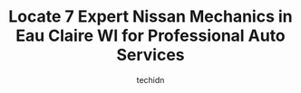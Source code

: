 ---
layout: ampstory
image: https://images.unsplash.com/photo-1494976351278-20cf4a33d65b?ixlib=rb-4.0.3&ixid=MnwxMjA3fDB8MHxwaG90by1wYWdlfHx8fGVufDB8fHx8&auto=format&fit=crop&w=640&h=853&q=80
author: techidn
featured: false
description: Discover the 7 best Nissan Mechanic in Eau Claire WI, USA and ensure your vehicle receives the highest quality of care. These trusted professionals are known for their skill, knowledge, and 
title: Locate 7 Expert Nissan Mechanics in Eau Claire WI for Professional Auto Services
cover:
   title: Locate 7 Expert Nissan Mechanics in Eau Claire WI for Professional Auto Services
   subtitle: Rickpate
   background: https://images.unsplash.com/photo-1494976351278-20cf4a33d65b?ixlib=rb-4.0.3&ixid=MnwxMjA3fDB8MHxwaG90by1wYWdlfHx8fGVufDB8fHx8&auto=format&fit=crop&w=640&h=853&q=80

pages: 
 - layout: thirds
   top: <h1>#1 Victory Automotive Service</h1>
   bottom: "<p>Id recommend this auto shop! Paid about 700$ for all 4 new tires.</p>"
   background: https://www.knot35.com/toplist/wp-content/uploads/2023/06/best-nissan-mechanic-1-in-eau-claire-wi-1685840282.png
   backgroundblur: true
 - layout: thirds
   top: <h1>#2 ATS Complete Auto Repair</h1>
   bottom: "<p>1233 W Clairemont Ave, Eau Claire, WI 54701, United States</p>"
   background: https://www.knot35.com/toplist/wp-content/uploads/2023/06/best-nissan-mechanic-2-in-eau-claire-wi-1685840283.png
   cta:
      link: https://www.knot35.com/toplist/locate-7-expert-nissan-mechanics-in-eau-claire-wi-for-professional-auto-services/
      text: Locate 7 Expert Nissan Mechanics in Eau Claire WI for Professional Auto Services
 - layout: thirds
   top: <h1>#3 Interstate Automotive & Collision Center</h1>
   bottom: "<p>6111 Chuck Ln, Eau Claire, WI 54703, United States</p>"
   background: https://www.knot35.com/toplist/wp-content/uploads/2023/06/best-nissan-mechanic-3-in-eau-claire-wi-1685840285.jpeg
   cta:
      link: https://www.knot35.com/toplist/locate-7-expert-nissan-mechanics-in-eau-claire-wi-for-professional-auto-services/
      text: Locate 7 Expert Nissan Mechanics in Eau Claire WI for Professional Auto Services
 - layout: thirds
   top: <h1>#4 Julsons Auto Services</h1>
   bottom: "<p>1505 Western Ave, Eau Claire, WI 54703, United States</p>"
   background: https://images.unsplash.com/photo-1609083590460-7b8cc0ca65f8?ixlib=rb-4.0.3&ixid=MnwxMjA3fDB8MHxwaG90by1wYWdlfHx8fGVufDB8fHx8&auto=format&fit=crop&w=640&h=853&q=80
   cta:
      link: https://www.knot35.com/toplist/locate-7-expert-nissan-mechanics-in-eau-claire-wi-for-professional-auto-services/
      text: Locate 7 Expert Nissan Mechanics in Eau Claire WI for Professional Auto Services
 - layout: thirds
   top: <h1>#5 Peterson Automotive</h1>
   bottom: "<p>2335 Eddy Ln, Eau Claire, WI 54703, United States</p>"
   background: https://images.unsplash.com/photo-1496096265110-f83ad7f96608?ixlib=rb-4.0.3&ixid=MnwxMjA3fDB8MHxwaG90by1wYWdlfHx8fGVufDB8fHx8&auto=format&fit=crop&w=640&h=853&q=80
   cta:
      link: https://www.knot35.com/toplist/locate-7-expert-nissan-mechanics-in-eau-claire-wi-for-professional-auto-services/
      text: Locate 7 Expert Nissan Mechanics in Eau Claire WI for Professional Auto Services
 - layout: thirds
   top: <h1>#6 Tims Auto Care Center</h1>
   bottom: "<p>3407 E Hamilton Ave suite B, Eau Claire, WI 54701, United States</p>"
   background: https://images.unsplash.com/photo-1597773150796-e5c14ebecbf5?ixlib=rb-4.0.3&ixid=MnwxMjA3fDB8MHxwaG90by1wYWdlfHx8fGVufDB8fHx8&auto=format&fit=crop&w=640&h=853&q=80
   cta:
      link: https://www.knot35.com/toplist/locate-7-expert-nissan-mechanics-in-eau-claire-wi-for-professional-auto-services/
      text: Locate 7 Expert Nissan Mechanics in Eau Claire WI for Professional Auto Services
 - layout: thirds
   top: <h1>#7 Bush Auto and Tire</h1>
   bottom: "<p>2307 Kirk St, Eau Claire, WI 54701, United States</p>"
   background: https://images.unsplash.com/photo-1541356665065-22676f35dd40?ixlib=rb-4.0.3&ixid=MnwxMjA3fDB8MHxwaG90by1wYWdlfHx8fGVufDB8fHx8&auto=format&fit=crop&w=640&h=853&q=80
   cta:
      link: https://www.knot35.com/toplist/locate-7-expert-nissan-mechanics-in-eau-claire-wi-for-professional-auto-services/
      text: Locate 7 Expert Nissan Mechanics in Eau Claire WI for Professional Auto Services
 - layout: thirds
   middle: Continue reading...
   background: https://images.unsplash.com/photo-1618556658017-fd9c732d1360?ixlib=rb-4.0.3&ixid=MnwxMjA3fDB8MHxwaG90by1wYWdlfHx8fGVufDB8fHx8&auto=format&fit=crop&w=640&h=853&q=80
   cta:
      link: https://www.knot35.com/toplist/locate-7-expert-nissan-mechanics-in-eau-claire-wi-for-professional-auto-services/
      text: Locate 7 Expert Nissan Mechanics in Eau Claire WI for Professional Auto Services
      
---